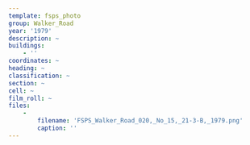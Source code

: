 ```yaml
---
template: fsps_photo
group: Walker_Road
year: '1979'
description: ~
buildings:
    - ''
coordinates: ~
heading: ~
classification: ~
section: ~
cell: ~
film_roll: ~
files:
    -
        filename: 'FSPS_Walker_Road_020,_No_15,_21-3-B,_1979.png'
        caption: ''
---
```

